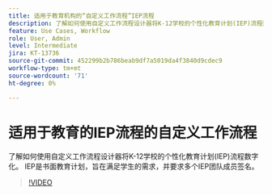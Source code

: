```yaml
---
title: 适用于教育机构的“自定义工作流程”IEP流程
description: 了解如何使用自定义工作流程设计器将K-12学校的个性化教育计划(IEP)流程数字化
feature: Use Cases, Workflow
role: User, Admin
level: Intermediate
jira: KT-13736
source-git-commit: 452299b2b786beab9df7a5019da4f3840d9cdec9
workflow-type: tm+mt
source-wordcount: '71'
ht-degree: 0%

---
```


# 适用于教育的IEP流程的自定义工作流程

了解如何使用自定义工作流程设计器将K-12学校的个性化教育计划(IEP)流程数字化。 IEP是书面教育计划，旨在满足学生的需求，并要求多个IEP团队成员签名。

>[!VIDEO](https://video.tv.adobe.com/v/3422174?quality=12&learn=on&hidetitle=true)
